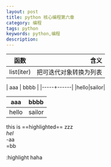 ```yaml
---
layout: post
title: python 核心编程第六章
category: 编程
tags: python
keywords: python,编程
description: 
---
```

| 函数 | 含义|
| ------ | ------: |
| list(iter) | 把可迭代对象转换为列表|



| aaa | bbbb |
|-----+------|
|hello|sailor|

aaa | bbbb
-----|------
hello|sailor

this is ==highlighted== zzz
</br>
_hel_
</br>
-aa
</br>
=bb
</br>

:highlight haha
